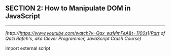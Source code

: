 ## SECTION 2:  How to Manipulate DOM in JavaScript
***

<em>[http://https://www.youtube.com/watch?v=Qqx_wzMmFeA&t=1100s](Part of Qazi Rafeh's, aka Clever Programmer, JavaScript Crash Course)</em>

Import external script
>	<script type = "text/javascript" {src="javascript.js"} > (Cloze deletion)


(Git Setup Step 1) Begin Git Setup and Assign Code Changes to Username
>	git config --global user.name "Idrissa Thiam"

(Git Setup Step 2) Local Git Repo, Initialize Git and Track Code Changes to Email Address
>	git config --global user.email idrissathiam01@gmail.com

(Git Setup Step 3) Track all local changes
>	git config --global push.default matching

(Git Setup Step 4) Stage all local changes
>	git config --global alias.co checkout

(Git Setup Step 5) Initialize Git (and create repo locally)
>	git init


Stage files to local Git repo
>	git add . 

Commit changes locally
>	git commit -am "Initial commit"


(Git Setup Step 6) Create Remote repo (via Github or Bitbucket, etc)

(Git Setup Step 7) Create local ssh key
>	cat ~/.ssh/id_rsa.pub

(Git Setup Step 8) Add local ssh key remote repo

(Git Setup Step 9) Authenticate to Remote repo via CLI
>	ssh -T git@github.com

(Git Setup Step 10) Add remote repo to local Git workflow (via github)
>	git remote add origin git@github.com:idrissathiam01/{repo_name}.git

(Git Setup Step 11) Push local changes to remote repo
>	git push -u origin master




